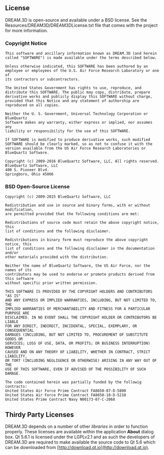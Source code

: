 
## License ##

DREAM.3D is open-source and available under a BSD license. See the Resources/DREAM3D/DREAM3DLicense.txt file that comes with the project for more information.

### Copyright Notice ###

    This software and ancillary information known as DREAM.3D (and herein
    called "SOFTWARE") is made available under the terms described below.

    Unless otherwise indicated, this SOFTWARE has been authored by an
    employee or employees of the U.S. Air Force Research Laboratory or one of
    its contractors or subcontractors.

    The United States Government has rights to use, reproduce, and
    distribute this SOFTWARE. The public may copy, distribute, prepare
    derivative works and publicly display this SOFTWARE without charge,
    provided that this Notice and any statement of authorship are
    reproduced on all copies.

    Neither the U. S. Government, Universal Technology Corporation or BlueQuartz
    Software makes any warranty, either express or implied, nor assumes any
    liability or responsibility for the use of this SOFTWARE.

    If SOFTWARE is modified to produce derivative works, such modified
    SOFTWARE should be clearly marked, so as not to confuse it with the
    version available from the US Air Force Research Laboratories or
    BlueQuartz Software.

    Copyright (c) 2009-2016 BlueQuartz Software, LLC, All rights reserved.
    BlueQuartz Software, LLC
    400 S. Pioneer Blvd.
    Springboro, Ohio 45066



### BSD Open-Source License ###

    Copyright (c) 2009-2015 BlueQuartz Software, LLC

    Redistribution and use in source and binary forms, with or without modification,
    are permitted provided that the following conditions are met:

    Redistributions of source code must retain the above copyright notice, this
    list of conditions and the following disclaimer.

    Redistributions in binary form must reproduce the above copyright notice, this
    list of conditions and the following disclaimer in the documentation and/or
    other materials provided with the distribution.

    Neither the name of BlueQuartz Software, the US Air Force, nor the names of its 
    contributors may be used to endorse or promote products derived from this software 
    without specific prior written permission.

    THIS SOFTWARE IS PROVIDED BY THE COPYRIGHT HOLDERS AND CONTRIBUTORS "AS IS"
    AND ANY EXPRESS OR IMPLIED WARRANTIES, INCLUDING, BUT NOT LIMITED TO, THE
    IMPLIED WARRANTIES OF MERCHANTABILITY AND FITNESS FOR A PARTICULAR PURPOSE ARE
    DISCLAIMED. IN NO EVENT SHALL THE COPYRIGHT HOLDER OR CONTRIBUTORS BE LIABLE
    FOR ANY DIRECT, INDIRECT, INCIDENTAL, SPECIAL, EXEMPLARY, OR CONSEQUENTIAL
    DAMAGES (INCLUDING, BUT NOT LIMITED TO, PROCUREMENT OF SUBSTITUTE GOODS OR
    SERVICES; LOSS OF USE, DATA, OR PROFITS; OR BUSINESS INTERRUPTION) HOWEVER
    CAUSED AND ON ANY THEORY OF LIABILITY, WHETHER IN CONTRACT, STRICT LIABILITY,
    OR TORT (INCLUDING NEGLIGENCE OR OTHERWISE) ARISING IN ANY WAY OUT OF THE
    USE OF THIS SOFTWARE, EVEN IF ADVISED OF THE POSSIBILITY OF SUCH DAMAGE.

    The code contained herein was partially funded by the followig contracts:
    United States Air Force Prime Contract FA8650-07-D-5800
    United States Air Force Prime Contract FA8650-10-D-5210
    United States Prime Contract Navy N00173-07-C-2068

## Thirdy Party Licenses ##

DREAM.3D depends on a number of other _libraries_ in order to function properly. These licenses are available within the application **About** dialog box. Qt 5.6.1 is licensed under the LGPLv2.1 and as such the developers of DREAM.3D are required to make available the source code to Qt 5.6 which can be downloaded from [http://download.qt.io](http://download.qt.io).
